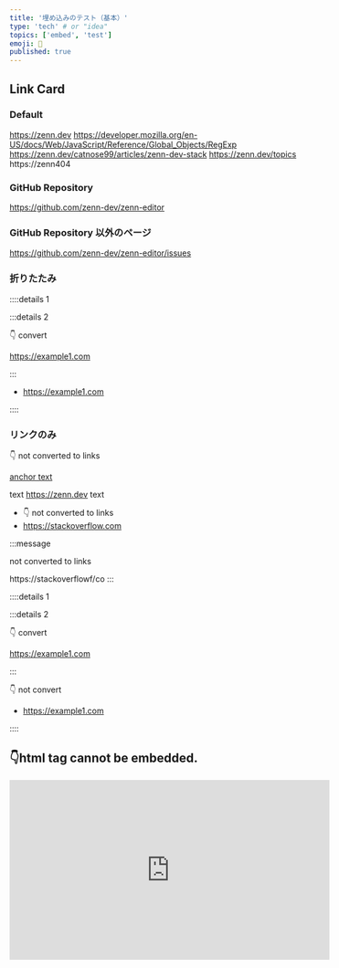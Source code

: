 ```yaml
---
title: '埋め込みのテスト（基本）'
type: 'tech' # or "idea"
topics: ['embed', 'test']
emoji: 🐲
published: true
---
```


## Link Card

### Default

https://zenn.dev
https://developer.mozilla.org/en-US/docs/Web/JavaScript/Reference/Global_Objects/RegExp
https://zenn.dev/catnose99/articles/zenn-dev-stack
https://zenn.dev/topics
https://zenn404

### GitHub Repository

https://github.com/zenn-dev/zenn-editor

### GitHub Repository 以外のページ

https://github.com/zenn-dev/zenn-editor/issues

### 折りたたみ

::::details 1

:::details 2

👇 convert

https://example1.com

:::

- https://example1.com

::::

### リンクのみ

👇 not converted to links

[anchor text](https://zenn.dev/topics)

text https://zenn.dev text

- 👇 not converted to links
- https://stackoverflow.com

:::message

not converted to links

https://stackoverflowf/co
:::

::::details 1

:::details 2

👇 convert

https://example1.com

:::

👇 not convert

- https://example1.com

::::

## 👇html tag cannot be embedded.

<iframe width="560" height="315" src="https://www.youtube.com/embed/ToLJE4YEQRI" frameborder="0" allow="accelerometer; autoplay; encrypted-media; gyroscope; picture-in-picture" allow="fullscreen"></iframe>
